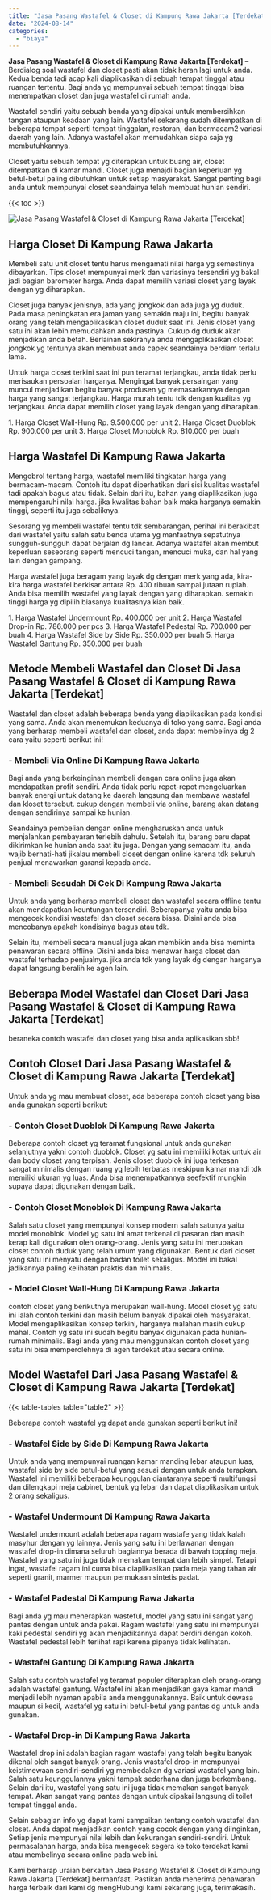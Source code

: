 ```yaml
---
title: "Jasa Pasang Wastafel & Closet di Kampung Rawa Jakarta [Terdekat]"
date: "2024-08-14"
categories: 
  - "biaya"
---
```


**Jasa Pasang Wastafel & Closet di Kampung Rawa Jakarta \[Terdekat\]** – Berdialog soal wastafel dan closet pasti akan tidak heran lagi untuk anda. Kedua benda tadi acap kali diaplikasikan di sebuah tempat tinggal atau ruangan tertentu. Bagi anda yg mempunyai sebuah tempat tinggal bisa menempatkan closet dan juga wastafel di rumah anda.

Wastafel sendiri yaitu sebuah benda yang dipakai untuk membersihkan tangan ataupun keadaan yang lain. Wastafel sekarang sudah ditempatkan di beberapa tempat seperti tempat tinggalan, restoran, dan bermacam2 variasi daerah yang lain. Adanya wastafel akan memudahkan siapa saja yg membutuhkannya.

Closet yaitu sebuah tempat yg diterapkan untuk buang air, closet ditempatkan di kamar mandi. Closet juga menajdi bagian keperluan yg betul-betul paling dibutuhkan untuk setiap masyarakat. Sangat penting bagi anda untuk mempunyai closet seandainya telah membuat hunian sendiri.

{{< toc >}}

![Jasa Pasang Wastafel & Closet di Kampung Rawa Jakarta [Terdekat]](/images/wastafel-closet-murah61.png)

## Harga Closet Di Kampung Rawa Jakarta

Membeli satu unit closet tentu harus mengamati nilai harga yg semestinya dibayarkan. Tips closet mempunyai merk dan variasinya tersendiri yg bakal jadi bagian barometer harga. Anda dapat memilih variasi closet yang layak dengan yg diharapkan.

Closet juga banyak jenisnya, ada yang jongkok dan ada juga yg duduk. Pada masa peningkatan era jaman yang semakin maju ini, begitu banyak orang yang telah mengaplikasikan closet duduk saat ini. Jenis closet yang satu ini akan lebih memudahkan anda pastinya. Cukup dg duduk akan menjadikan anda betah. Berlainan sekiranya anda mengaplikasikan closet jongkok yg tentunya akan membuat anda capek seandainya berdiam terlalu lama.

Untuk harga closet terkini saat ini pun teramat terjangkau, anda tidak perlu merisaukan persoalan harganya. Mengingat banyak persaingan yang muncul menjadikan begitu banyak produsen yg memasarkannya dengan harga yang sangat terjangkau. Harga murah tentu tdk dengan kualitas yg terjangkau. Anda dapat memilih closet yang layak dengan yang diharapkan.

1\. Harga Closet Wall-Hung Rp. 9.500.000 per unit 2. Harga Closet Duoblok Rp. 900.000 per unit 3. Harga Closet Monoblok Rp. 810.000 per buah

## Harga Wastafel Di Kampung Rawa Jakarta

Mengobrol tentang harga, wastafel memiliki tingkatan harga yang bermacam-macam. Contoh itu dapat diperhatikan dari sisi kualitas wastafel tadi apakah bagus atau tidak. Selain dari itu, bahan yang diaplikasikan juga mempengaruhi nilai harga. jika kwalitas bahan baik maka harganya semakin tinggi, seperti itu juga sebaliknya.

Sesorang yg membeli wastafel tentu tdk sembarangan, perihal ini berakibat dari wastafel yaitu salah satu benda utama yg manfaatnya sepatutnya sungguh-sungguh dapat berjalan dg lancar. Adanya wastafel akan membut keperluan seseorang seperti mencuci tangan, mencuci muka, dan hal yang lain dengan gampang.

Harga wastafel juga beragam yang layak dg dengan merk yang ada, kira-kira harga wastafel berkisar antara Rp. 400 ribuan sampai jutaan rupiah. Anda bisa memilih wastafel yang layak dengan yang diharapkan. semakin tinggi harga yg dipilih biasanya kualitasnya kian baik.

1\. Harga Wastafel Undermount Rp. 400.000 per unit 2. Harga Wastafel Drop-in Rp. 786.000 per pcs 3. Harga Wastafel Pedestal Rp. 700.000 per buah 4. Harga Wastafel Side by Side Rp. 350.000 per buah 5. Harga Wastafel Gantung Rp. 350.000 per buah

## Metode Membeli Wastafel dan Closet Di Jasa Pasang Wastafel & Closet di Kampung Rawa Jakarta \[Terdekat\]

Wastafel dan closet adalah beberapa benda yang diaplikasikan pada kondisi yang sama. Anda akan menemukan keduanya di toko yang sama. Bagi anda yang berharap membeli wastafel dan closet, anda dapat membelinya dg 2 cara yaitu seperti berikut ini!

### \- Membeli Via Online Di Kampung Rawa Jakarta

Bagi anda yang berkeinginan membeli dengan cara online juga akan mendapatkan profit sendiri. Anda tidak perlu repot-repot mengeluarkan banyak energi untuk datang ke daerah langsung dan membawa wastafel dan kloset tersebut. cukup dengan membeli via online, barang akan datang dengan sendirinya sampai ke hunian.

Seandainya pembelian dengan online mengharuskan anda untuk menjalankan pembayaran terlebih dahulu. Setelah itu, barang baru dapat dikirimkan ke hunian anda saat itu juga. Dengan yang semacam itu, anda wajib berhati-hati jikalau membeli closet dengan online karena tdk seluruh penjual menawarkan garansi kepada anda.

### \- Membeli Sesudah Di Cek Di Kampung Rawa Jakarta

Untuk anda yang berharap membeli closet dan wastafel secara offline tentu akan mendapatkan keuntungan tersendiri. Beberapanya yaitu anda bisa mengecek kondisi wastafel dan closet secara biasa. Disini anda bisa mencobanya apakah kondisinya bagus atau tdk.

Selain itu, membeli secara manual juga akan membikin anda bisa meminta penawaran secara offline. Disini anda bisa menawar harga closet dan wastafel terhadap penjualnya. jika anda tdk yang layak dg dengan harganya dapat langsung beralih ke agen lain.

## Beberapa Model Wastafel dan Closet Dari Jasa Pasang Wastafel & Closet di Kampung Rawa Jakarta \[Terdekat\]

beraneka contoh wastafel dan closet yang bisa anda aplikasikan sbb!

## Contoh Closet Dari Jasa Pasang Wastafel & Closet di Kampung Rawa Jakarta \[Terdekat\]

Untuk anda yg mau membuat closet, ada beberapa contoh closet yang bisa anda gunakan seperti berikut:

### \- Contoh Closet Duoblok Di Kampung Rawa Jakarta

Beberapa contoh closet yg teramat fungsional untuk anda gunakan selanjutnya yakni contoh duoblok. Closet yg satu ini memiliki kotak untuk air dan body closet yang terpisah. Jenis closet duoblok ini juga terkesan sangat minimalis dengan ruang yg lebih terbatas meskipun kamar mandi tdk memiliki ukuran yg luas. Anda bisa menempatkannya seefektif mungkin supaya dapat digunakan dengan baik.

### \- Contoh Closet Monoblok Di Kampung Rawa Jakarta

Salah satu closet yang mempunyai konsep modern salah satunya yaitu model monoblok. Model yg satu ini amat terkenal di pasaran dan masih kerap kali digunakan oleh orang-orang. Jenis yang satu ini merupakan closet contoh duduk yang telah umum yang digunakan. Bentuk dari closet yang satu ini menyatu dengan badan toilet sekaligus. Model ini bakal jadikannya paling kelihatan praktis dan minimalis.

### \- Model Closet Wall-Hung Di Kampung Rawa Jakarta

contoh closet yang berikutnya merupakan wall-hung. Model closet yg satu ini ialah contoh terkini dan masih belum banyak dipakai oleh masyarakat. Model mengaplikasikan konsep terkini, harganya malahan masih cukup mahal. Contoh yg satu ini sudah begitu banyak digunakan pada hunian-rumah minimalis. Bagi anda yang mau menggunakan contoh closet yang satu ini bisa memperolehnya di agen terdekat atau secara online.

## Model Wastafel Dari Jasa Pasang Wastafel & Closet di Kampung Rawa Jakarta \[Terdekat\]

{{< table-tables table="table2" >}}

Beberapa contoh wastafel yg dapat anda gunakan seperti berikut ini!

### \- Wastafel Side by Side Di Kampung Rawa Jakarta

Untuk anda yang mempunyai ruangan kamar manding lebar ataupun luas, wastafel side by side betul-betul yang sesuai dengan untuk anda terapkan. Wastafel ini memiliki beberapa keunggulan diantaranya seperti multifungsi dan dilengkapi meja cabinet, bentuk yg lebar dan dapat diaplikasikan untuk 2 orang sekaligus.

### \- Wastafel Undermount Di Kampung Rawa Jakarta

Wastafel undermount adalah beberapa ragam wastafe yang tidak kalah masyhur dengan yg lainnya. Jenis yang satu ini berlawanan dengan wastafel drop-in dimana seluruh bagiannya berada di bawah topping meja. Wastafel yang satu ini juga tidak memakan tempat dan lebih simpel. Tetapi ingat, wastafel ragam ini cuma bisa diaplikasikan pada meja yang tahan air seperti granit, marmer maupun permukaan sintetis padat.

### \- Wastafel Padestal Di Kampung Rawa Jakarta

Bagi anda yg mau menerapkan wasteful, model yang satu ini sangat yang pantas dengan untuk anda pakai. Ragam wastafel yang satu ini mempunyai kaki pedestal sendiri yg akan menjadikannya dapat berdiri dengan kokoh. Wastafel pedestal lebih terlihat rapi karena pipanya tidak kelihatan.

### \- Wastafel Gantung Di Kampung Rawa Jakarta

Salah satu contoh wastafel yg teramat populer diterapkan oleh orang-orang adalah wastafel gantung. Wastafel ini akan menjadikan gaya kamar mandi menjadi lebih nyaman apabila anda menggunakannya. Baik untuk dewasa maupun si kecil, wastafel yg satu ini betul-betul yang pantas dg untuk anda gunakan.

### \- Wastafel Drop-in Di Kampung Rawa Jakarta

Wastafel drop ini adalah bagian ragam wastafel yang telah begitu banyak dikenal oleh sangat banyak orang. Jenis wastafel drop-in mempunyai keistimewaan sendiri-sendiri yg membedakan dg variasi wastafel yang lain. Salah satu keunggulannya yakni tampak sederhana dan juga berkembang. Selain dari itu, wastafel yang satu ini juga tidak memakan sangat banyak tempat. Akan sangat yang pantas dengan untuk dipakai langsung di toilet tempat tinggal anda.

Selain sebagian info yg dapat kami sampaikan tentang contoh wastafel dan closet. Anda dapat menjadikan contoh yang cocok dengan yang diinginkan, Setiap jenis mempunyai nilai lebih dan kekurangan sendiri-sendiri. Untuk permasalahan harga, anda bisa mengecek segera ke toko terdekat kami atau membelinya secara online pada web ini.

Kami berharap uraian berkaitan Jasa Pasang Wastafel & Closet di Kampung Rawa Jakarta \[Terdekat\] bermanfaat. Pastikan anda menerima penawaran harga terbaik dari kami dg mengHubungi kami sekarang juga, terimakasih.
